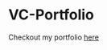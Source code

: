# VC-Portfolio
Checkout my portfolio <a href="https://vimalchamyal.github.io/VC-Portfolio/">here </a>

